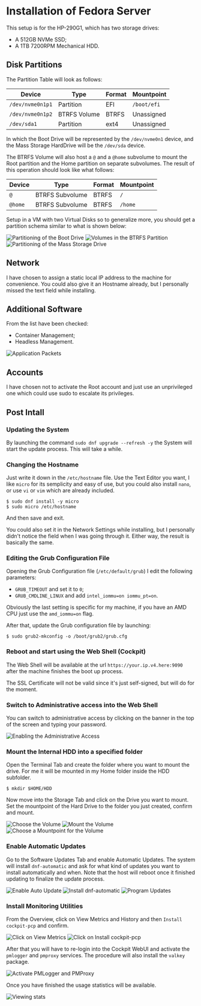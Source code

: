 # Installation of Fedora Server

This setup is for the HP-290G1, which has two storage drives:
* A 512GB NVMe SSD;
* A 1TB 7200RPM Mechanical HDD.


## Disk Partitions

The Partition Table will look as follows:

| Device           | Type         | Format | Mountpoint  |
|------------------|--------------|--------|-------------|
| `/dev/nvme0n1p1` | Partition    | EFI    | `/boot/efi` |
| `/dev/nvme0n1p2` | BTRFS Volume | BTRFS  | Unassigned  |
| `/dev/sda1`      | Partition    | ext4   | Unassigned  |

In which the Boot Drive will be represented by the `/dev/nvme0n1` device, and the Mass Storage HardDrive will be the `/dev/sda` device.

The BTRFS Volume will also host a `@` and a `@home` subvolume to mount the Root partition and the Home partition on separate subvolumes. The result of this operation should look like what follows:

| Device  | Type            | Format | Mountpoint |
|---------|-----------------|--------|------------|
| `@`     | BTRFS Subvolume | BTRFS  | `/`        |
| `@home` | BTRFS Subvolume | BTRFS  | `/home`    |

Setup in a VM with two Virtual Disks so to generalize more, you should get a partition schema similar to what is shown below:

![Partitioning of the Boot Drive](Images/Installation_BootDrivePart.png)
![Volumes in the BTRFS Partition](Images/Installation_BTRFSVol.png)
![Partitioning of the Mass Storage Drive](Images/Installation_MassStoragePart.png)


## Network

I have chosen to assign a static local IP address to the machine for convenience. You could also give it an Hostname already, but I personally missed the text field while installing.


## Additional Software

From the list have been checked:
* Container Management;
* Headless Management.

![Application Packets](Images/Installation_ApplicationPackages.png)


## Accounts

I have chosen not to activate the Root account and just use an unprivileged one which could use sudo to escalate its privileges.


## Post Intall

### Updating the System

By launching the command `sudo dnf upgrade --refresh -y` the System will start the update process. This will take a while.

### Changing the Hostname

Just write it down in the `/etc/hostname` file. Use the Text Editor you want, I like `micro` for its semplicity and easy of use, but you could also install `nano`, or use `vi` or `vim` which are already included.

```shell
$ sudo dnf install -y micro
$ sudo micro /etc/hostname
```

And then save and exit.

You could also set it in the Network Settings while installing, but I personally didn't notice the field when I was going through it. Either way, the result is basically the same.

### Editing the Grub Configuration File

Opening the Grub Configuration file (`/etc/default/grub`) I edit the following parameters:
* `GRUB_TIMEOUT` and set it to `0`;
* `GRUB_CMDLINE_LINUX` and add `intel_iommu=on iommu_pt=on`.

Obviously the last setting is specific for my machine, if you have an AMD CPU just use the `amd_iommu=on` flag.

After that, update the Grub configuration file by launching:

```shell
$ sudo grub2-mkconfig -o /boot/grub2/grub.cfg
```

### Reboot and start using the Web Shell (Cockpit)

The Web Shell will be available at the url `https://your.ip.v4.here:9090` after the machine finishes the boot up process.

The SSL Certificate will not be valid since it's just self-signed, but will do for the moment.

### Switch to Administrative access into the Web Shell

You can switch to administrative access by clicking on the banner in the top of the screen and typing your password.

![Enabling the Administrative Access](Images/PostInstall_AdminAccess.png)

### Mount the Internal HDD into a specified folder

Open the Terminal Tab and create the folder where you want to mount the drive. For me it will be mounted in my Home folder inside the HDD subfolder.

```shell
$ mkdir $HOME/HDD 
```

Now move into the Storage Tab and click on the Drive you want to mount. Set the mountpoint of the Hard Drive to the folder you just created, confirm and mount. 

![Choose the Volume](Images/PostInstall_HDDMount1.png)
![Mount the Volume](Images/PostInstall_HDDMount2.png)
![Choose a Mountpoint for the Volume](Images/PostInstall_HDDMount3.png)

### Enable Automatic Updates

Go to the Software Updates Tab and enable Automatic Updates. The system will install `dnf-automatic` and ask for what kind of updates you want to install automatically and when. Note that the host will reboot once it finished updating to finalize the update process.

![Enable Auto Update](Images/PostInstall_AutoUpdate1.png)
![Install dnf-automatic](Images/PostInstall_AutoUpdate2.png)
![Program Updates](Images/PostInstall_AutoUpdate3.png)

### Install Monitoring Utilities

From the Overview, click on View Metrics and History and then `Install cockpit-pcp` and confirm.

![Click on View Metrics](Images/PostInstall_Monitor1.png)
![Click on Install cockpit-pcp](Images/PostInstall_Monitor2.png)

After that you will have to re-login into the Cockpit WebUI and activate the `pmlogger` and `pmproxy` services. The procedure will also install the `valkey` package.

![Activate PMLogger and PMProxy](Images/PostInstall_Monitor3.png)

Once you have finished the usage statistics will be available.

![Viewing stats](Images/PostInstall_Monitor4.png)